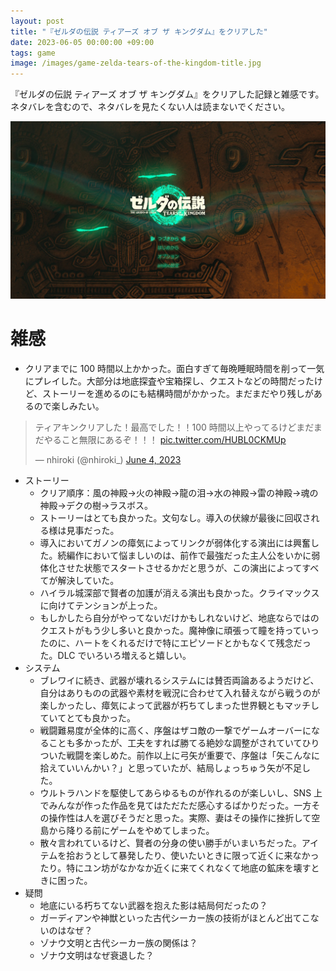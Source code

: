 ```yaml
---
layout: post
title: "『ゼルダの伝説 ティアーズ オブ ザ キングダム』をクリアした"
date: 2023-06-05 00:00:00 +09:00
tags: game
image: /images/game-zelda-tears-of-the-kingdom-title.jpg
---
```


『ゼルダの伝説 ティアーズ オブ ザ キングダム』をクリアした記録と雑感です。ネタバレを含むので、ネタバレを見たくない人は読まないでください。

![ゲーム画面](/images/game-zelda-tears-of-the-kingdom-title.jpg)

# 雑感

- クリアまでに 100 時間以上かかった。面白すぎて毎晩睡眠時間を削って一気にプレイした。大部分は地底探査や宝箱探し、クエストなどの時間だったけど、ストーリーを進めるのにも結構時間がかかった。まだまだやり残しがあるので楽しみたい。

<blockquote class="twitter-tweet" data-dnt="true"><p lang="ja" dir="ltr">ティアキンクリアした！最高でした！！100 時間以上やってるけどまだまだやること無限にあるぞ！！！ <a href="https://t.co/HUBL0CKMUp">pic.twitter.com/HUBL0CKMUp</a></p>&mdash; nhiroki (@nhiroki_) <a href="https://twitter.com/nhiroki_/status/1665398492343283713?ref_src=twsrc%5Etfw">June 4, 2023</a></blockquote> <script async src="https://platform.twitter.com/widgets.js" charset="utf-8"></script>

- ストーリー
  - クリア順序：風の神殿→火の神殿→龍の泪→水の神殿→雷の神殿→魂の神殿→デクの樹→ラスボス。
  - ストーリーはとても良かった。文句なし。導入の伏線が最後に回収される様は見事だった。
  - 導入においてガノンの瘴気によってリンクが弱体化する演出には興奮した。続編作において悩ましいのは、前作で最強だった主人公をいかに弱体化させた状態でスタートさせるかだと思うが、この演出によってすべてが解決していた。
  - ハイラル城深部で賢者の加護が消える演出も良かった。クライマックスに向けてテンションが上った。
  - もしかしたら自分がやってないだけかもしれないけど、地底ならではのクエストがもう少し多いと良かった。魔神像に頑張って瞳を持っていったのに、ハートをくれるだけで特にエピソードとかもなくて残念だった。DLC でいろいろ増えると嬉しい。
- システム
  - ブレワイに続き、武器が壊れるシステムには賛否両論あるようだけど、自分はありものの武器や素材を戦況に合わせて入れ替えながら戦うのが楽しかったし、瘴気によって武器が朽ちてしまった世界観ともマッチしていてとても良かった。
  - 戦闘難易度が全体的に高く、序盤はザコ敵の一撃でゲームオーバーになることも多かったが、工夫をすれば勝てる絶妙な調整がされていてひりついた戦闘を楽しめた。前作以上に弓矢が重要で、序盤は「矢こんなに拾えていいんかい？」と思っていたが、結局しょっちゅう矢が不足した。
  - ウルトラハンドを駆使してあらゆるものが作れるのが楽しいし、SNS 上でみんなが作った作品を見てはただただ感心するばかりだった。一方その操作性は人を選びそうだと思った。実際、妻はその操作に挫折して空島から降りる前にゲームをやめてしまった。
  - 散々言われているけど、賢者の分身の使い勝手がいまいちだった。アイテムを拾おうとして暴発したり、使いたいときに限って近くに来なかったり。特にユン坊がなかなか近くに来てくれなくて地底の鉱床を壊すときに困った。
- 疑問
  - 地底にいる朽ちてない武器を抱えた影は結局何だったの？
  - ガーディアンや神獣といった古代シーカー族の技術がほとんど出てこないのはなぜ？
  - ゾナウ文明と古代シーカー族の関係は？
  - ゾナウ文明はなぜ衰退した？
